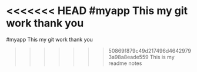 <<<<<<< HEAD
#myapp
This my git work thank you
=======
#myapp
This my git work thank you
>>>>>>> 50869f879c49d217496d46429793a98a8eade559
This is my readme notes